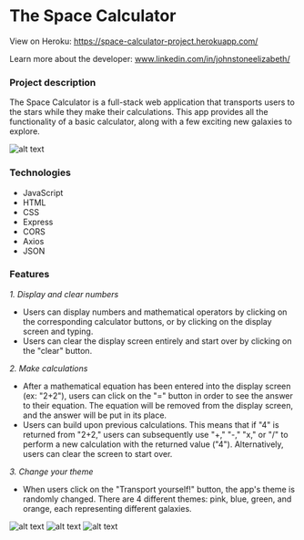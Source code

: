 
# The Space Calculator

View on Heroku: https://space-calculator-project.herokuapp.com/

Learn more about the developer: www.linkedin.com/in/johnstoneelizabeth/

### Project description
The Space Calculator is a full-stack web application that transports users to the stars while they make their calculations. This app provides all the functionality of a basic calculator, along with a few exciting new galaxies to explore.

![alt text](pink_theme.png "Pink theme")

### Technologies
* JavaScript
* HTML
* CSS
* Express
* CORS
* Axios
* JSON

### Features
*1. Display and clear numbers*
* Users can display numbers and mathematical operators by clicking on the corresponding calculator buttons, or by clicking on the display screen and typing.
* Users can clear the display screen entirely and start over by clicking on the "clear" button.

*2. Make calculations*
* After a mathematical equation has been entered into the display screen (ex: "2+2"), users can click on the "=" button in order to see the answer to their equation. The equation will be removed from the display screen, and the answer will be put in its place.
* Users can build upon previous calculations. This means that if "4" is returned from "2+2," users can subsequently use "+," "-," "x," or "/" to perform a new calculation with the returned value ("4"). Alternatively, users can clear the screen to start over.

*3. Change your theme*
* When users click on the "Transport yourself!" button, the app's theme is randomly changed. There are 4 different themes: pink, blue, green, and orange, each representing different galaxies.

![alt text](blue_theme.png "Blue theme")
![alt text](green_theme.png "Green theme")
![alt text](orange_theme.png "Orange theme")